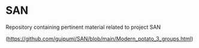 # SAN
Repository containing pertinent material related to project SAN

(https://github.com/guipumi/SAN/blob/main/Modern_potato_3_groups.html)
